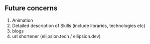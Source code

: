 ## Future concerns

1. Animation
2. Detailed description of Skills (include libraries, technologies etc)
3. blogs
4. url shortener (ellipsion.tech / ellipsion.dev)
